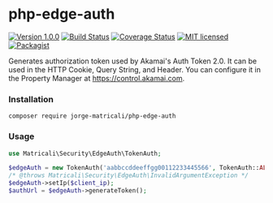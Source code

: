 # php-edge-auth

[![Version 1.0.0](https://img.shields.io/badge/version-v1.0.0-green.svg)](:release:)
[![Build Status](https://travis-ci.org/jorge-matricali/php-edge-auth.svg?branch=master)](:status:) [![Coverage Status](https://coveralls.io/repos/github/jorge-matricali/php-edge-auth/badge.svg?branch=master)](https://coveralls.io/github/jorge-matricali/php-edge-auth?branch=master)
[![MIT licensed](https://img.shields.io/github/license/jorge-matricali/php-edge-auth.svg)](https://jorge-matricali.mit-license.org/2017) [![Packagist](https://img.shields.io/packagist/dt/jorge-matricali/php-edge-auth.svg)](https://packagist.org/packages/jorge-matricali/php-edge-auth)

Generates authorization token used by Akamai's Auth Token 2.0. It can be used
in the HTTP Cookie, Query String, and Header.
You can configure it in the Property Manager at https://control.akamai.com.

### Installation
```
composer require jorge-matricali/php-edge-auth
```

### Usage
```php
use Matricali\Security\EdgeAuth\TokenAuth;

$edgeAuth = new TokenAuth('aabbccddeeffgg00112233445566', TokenAuth::ALGORITHM_SHA256);
/* @throws Matricali\Security\EdgeAuth\InvalidArgumentException */
$edgeAuth->setIp($client_ip);
$authUrl = $edgeAuth->generateToken();
```
